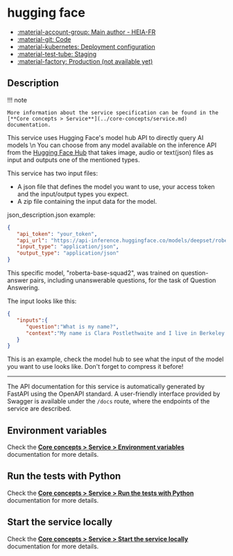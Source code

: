 # hugging face
- [:material-account-group: Main author - HEIA-FR](https://www.hes-so.ch/swiss-ai-center/equipe)
- [:material-git: Code](https://github.com/swiss-ai-center/hugging-face-service)
- [:material-kubernetes: Deployment configuration](https://github.com/swiss-ai-center/hugging-face-service/tree/main/kubernetes)
- [:material-test-tube: Staging](https://hugging-face-swiss-ai-center.kube.isc.heia-fr.ch/)
- [:material-factory: Production (not available yet)]()

## Description

!!! note

    More information about the service specification can be found in the
    [**Core concepts > Service**](../core-concepts/service.md) documentation.

This service uses Hugging Face's model hub API to directly query AI models \n
You can choose from any model available on the inference API from the [Hugging Face Hub](https://huggingface.co/models)
that takes image, audio or text(json) files as input and outputs one of the mentioned types.

This service has two input files:
- A json file that defines the model you want to use, your access token and the input/output types you expect.
- A zip file containing the input data for the model.

json_description.json example:
 ```json
 {
    "api_token": "your_token",
    "api_url": "https://api-inference.huggingface.co/models/deepset/roberta-base-squad2",
    "input_type": "application/json",
    "output_type": "application/json"
}
```
This specific model, "roberta-base-squad2", was trained on question-answer pairs, including unanswerable questions,
for the task of Question Answering.

The input looks like this:

```json
{
   "inputs":{
      "question":"What is my name?",
      "context":"My name is Clara Postlethwaite and I live in Berkeley."
   }
}
```
This is an example, check the model hub to see what the input of the model you want to use looks like.
Don't forget to compress it before!


---

The API documentation for this service is automatically generated by FastAPI using the OpenAPI
standard. A user-friendly interface provided by Swagger is available under the
`/docs` route, where the endpoints of the service are described.

## Environment variables

Check the
[**Core concepts > Service > Environment variables**](../core-concepts/service.md#environment-variables)
documentation for more details.

## Run the tests with Python

Check the
[**Core concepts > Service > Run the tests with Python**](../core-concepts/service.md#run-the-tests-with-python)
documentation for more details.

## Start the service locally

Check the
[**Core concepts > Service > Start the service locally**](../core-concepts/service.md#start-the-service-locally)
documentation for more details.

